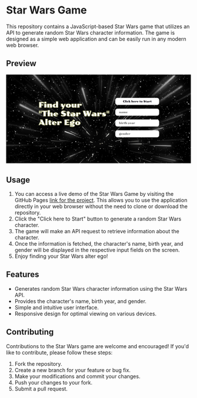 # Star Wars Game
This repository contains a JavaScript-based Star Wars game that utilizes an API to generate random Star Wars character information. The game is designed as a simple web application and can be easily run in any modern web browser.

## Preview
![Solution](desktop_preview.jpg)

## Usage
1. You can access a live demo of the  Star Wars Game by visiting the GitHub Pages [link for the project](https://kgogina.github.io/api_fetch_game/). This allows you to use the application directly in your web browser without the need to clone or download the repository.
2. Click the "Click here to Start" button to generate a random Star Wars character.
3. The game will make an API request to retrieve information about the character.
4. Once the information is fetched, the character's name, birth year, and gender will be displayed in the respective input fields on the screen.
5. Enjoy finding your Star Wars alter ego!

## Features
- Generates random Star Wars character information using the Star Wars API.
- Provides the character's name, birth year, and gender.
- Simple and intuitive user interface.
- Responsive design for optimal viewing on various devices.

## Contributing
Contributions to the Star Wars game are welcome and encouraged! If you'd like to contribute, please follow these steps:

1. Fork the repository.
2. Create a new branch for your feature or bug fix.
3. Make your modifications and commit your changes.
4. Push your changes to your fork.
5. Submit a pull request.
